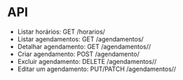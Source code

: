 # API

- Listar horários: GET /horarios/
- Listar agendamentos: GET /agendamentos/
- Detalhar agendamento: GET /agendamentos/<id>/
- Criar agendamento: POST /agendamento/
- Excluir agendamento: DELETE /agendamentos/<id>/
- Editar um agendamento: PUT/PATCH /agendamentos/<id>/